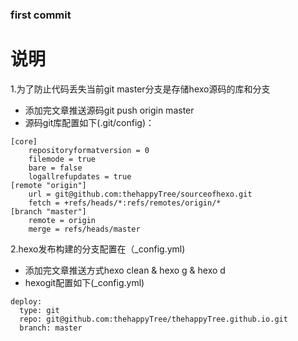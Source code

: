 ### first commit
# 说明
1.为了防止代码丢失当前git master分支是存储hexo源码的库和分支
- 添加完文章推送源码git push origin master
- 源码git库配置如下(.git/config)：
```
[core]
    repositoryformatversion = 0
    filemode = true
    bare = false
    logallrefupdates = true
[remote "origin"]
    url = git@github.com:thehappyTree/sourceofhexo.git
    fetch = +refs/heads/*:refs/remotes/origin/*
[branch "master"]
    remote = origin
    merge = refs/heads/master
```
2.hexo发布构建的分支配置在（_config.yml)
- 添加完文章推送方式hexo clean & hexo g & hexo d
- hexogit配置如下(_config.yml)
```
deploy:
  type: git
  repo: git@github.com:thehappyTree/thehappyTree.github.io.git
  branch: master
```
